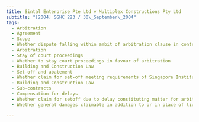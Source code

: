 ```yaml
---
title: Sintal Enterprise Pte Ltd v Multiplex Constructions Pty Ltd 
subtitle: "[2004] SGHC 223 / 30\_September\_2004"
tags:
  - Arbitration
  - Agreement
  - Scope
  - Whether dispute falling within ambit of arbitration clause in contract
  - Arbitration
  - Stay of court proceedings
  - Whether to stay court proceedings in favour of arbitration
  - Building and Construction Law
  - Set-off and abatement
  - Whether claim for set-off meeting requirements of Singapore Institute of Architects Conditions of Sub-contract (2nd Ed, August 1999)
  - Building and Construction Law
  - Sub-contracts
  - Compensation for delays
  - Whether claim for setoff due to delay constituting matter for arbitration
  - Whether general damages claimable in addition to or in place of liquidated damages

---
```


